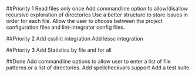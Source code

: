 ##Priority 1
Read files only once
Add commandline option to allow/disallow recursive exploration of directories
Use a better structure to store issues in order for each file.
Allow the user to choose between the project configuration files and lint-integrator config files.

##Priority 2
Add csslint integration
Add lessc integration

##Priority 3
Add Statistics by file and for all

##Done
Add commandline options to allow user to enter a list of file patterns or a list of directories.
Add spellcheckvars support
Add a test suite
